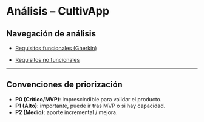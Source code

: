 
# Análisis – CultivApp

## Navegación de análisis

- [Requisitos funcionales (Gherkin)](requirements-fn.md)

- [Requisitos no funcionales](requirements-nfn.md)

---

## Convenciones de priorización
- **P0 (Crítico/MVP)**: imprescindible para validar el producto.
- **P1 (Alto)**: importante, puede ir tras MVP o si hay capacidad.
- **P2 (Medio)**: aporte incremental / mejora.
 
